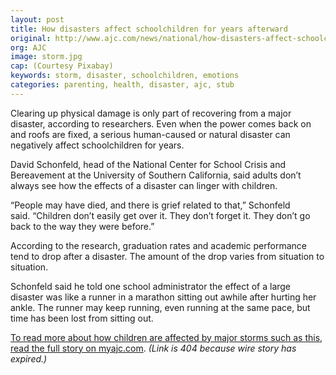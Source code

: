 ```yaml
---
layout: post
title: How disasters affect schoolchildren for years afterward
original: http://www.ajc.com/news/national/how-disasters-affect-schoolchildren-for-years-afterward/QnL7jiKKDzKz3ZFISxOMmL/
org: AJC
image: storm.jpg
cap: (Courtesy Pixabay)
keywords: storm, disaster, schoolchildren, emotions
categories: parenting, health, disaster, ajc, stub
---
```


Clearing up physical damage is only part of recovering from a major disaster, according to researchers. Even when the power comes back on and roofs are fixed, a serious human-caused or natural disaster can negatively affect schoolchildren for years. 

<!--break-->

David Schonfeld, head of the National Center for School Crisis and Bereavement at the University of Southern California, said adults don’t always see how the effects of a disaster can linger with children. 

“People may have died, and there is grief related to that,” Schonfeld said. “Children don’t easily get over it. They don’t forget it. They don’t go back to the way they were before.” 

According to the research, graduation rates and academic performance tend to drop after a disaster. The amount of the drop varies from situation to situation. 

Schonfeld said he told one school administrator the effect of a large disaster was like a runner in a marathon sitting out awhile after hurting her ankle. The runner may keep running, even running at the same pace, but time has been lost from sitting out. 

[To read more about how children are affected by major storms such as this, read the full story on myajc.com](http://www.myajc.com/news/analysis-the-serious-and-long-lasting-impact-disaster-schoolchildren/Ere4iUCWuaZKRYshmx1LPJ/). *(Link is 404 because wire story has expired.)*
